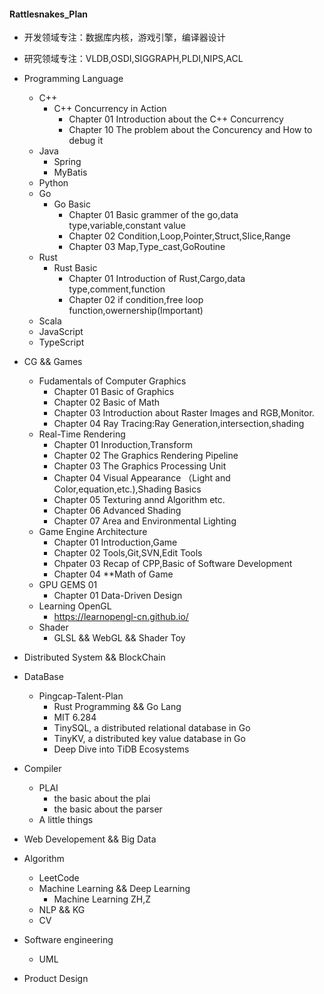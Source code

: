 #### Rattlesnakes_Plan
* 开发领域专注：数据库内核，游戏引擎，编译器设计
* 研究领域专注：VLDB,OSDI,SIGGRAPH,PLDI,NIPS,ACL
* Programming Language
   * C++
     * C++ Concurrency in Action 
        * Chapter 01 Introduction about the C++ Concurrency
        * Chapter 10 The problem about the Concurency and How to debug it
   * Java
      * Spring
      * MyBatis 
   * Python
   * Go
       * Go Basic
          * Chapter 01 Basic grammer of the go,data type,variable,constant value 
          * Chapter 02 Condition,Loop,Pointer,Struct,Slice,Range
          * Chapter 03 Map,Type_cast,GoRoutine
   * Rust
       * Rust Basic
          * Chapter 01 Introduction of Rust,Cargo,data type,comment,function
          * Chapter 02 if condition,free loop function,owernership(Important)
   * Scala
   * JavaScript
   * TypeScript

* CG  && Games
   * Fudamentals of Computer Graphics
       * Chapter 01 Basic of Graphics
       * Chapter 02 Basic of Math
       * Chapter 03 Introduction about Raster Images and RGB,Monitor.
       * Chapter 04 Ray Tracing:Ray Generation,intersection,shading
   * Real-Time Rendering
       * Chapter 01 Inroduction,Transform
       * Chapter 02 The Graphics Rendering Pipeline
       * Chapter 03 The Graphics Processing Unit
       * Chapter 04 Visual Appearance （Light and Color,equation,etc.),Shading Basics
       * Chapter 05 Texturing annd Algorithm etc.
       * Chapter 06 Advanced Shading
       * Chapter 07 Area and Environmental Lighting
   * Game Engine Architecture
       * Chapter 01 Introduction,Game
       * Chapter 02 Tools,Git,SVN,Edit Tools
       * Chpater 03 Recap of CPP,Basic of Software Development
       * Chapter 04 **Math of Game
   * GPU GEMS 01
       * Chapter 01 Data-Driven Design
   * Learning OpenGL
       * https://learnopengl-cn.github.io/ 
   * Shader
       * GLSL && WebGL && Shader Toy

* Distributed System && BlockChain
 
  

* DataBase
   * Pingcap-Talent-Plan
        * Rust Programming  && Go Lang
        * MIT 6.284
        * TinySQL, a distributed relational database in Go
        * TinyKV, a distributed key value database in Go
        * Deep Dive into TiDB Ecosystems
* Compiler
   * PLAI
       * the basic about the plai
       * the basic about the parser
   * A little things

* Web Developement && Big Data

* Algorithm
   * LeetCode 
   * Machine Learning && Deep Learning
      * Machine Learning ZH,Z
   * NLP && KG
   * CV
* Software engineering
   * UML
* Product Design

